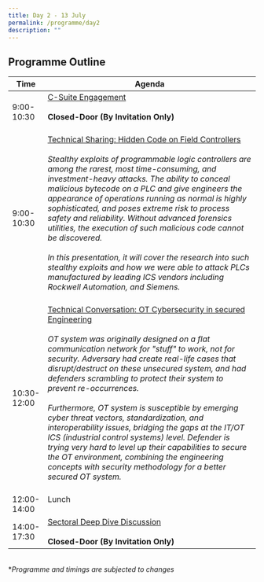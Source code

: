 ```yaml
---
title: Day 2 - 13 July
permalink: /programme/day2
description: ""
---
```

## Programme Outline

| Time | Agenda|
| ------- | ---------                                        |
| 9:00-<br> 10:30<br>  | <u>C-Suite Engagement </u><br><br> **Closed-Door (By Invitation Only)**<br><br>|
| 9:00-<br> 10:30<br>  | <u>Technical Sharing: Hidden Code on Field Controllers</u><br><br> <i>Stealthy exploits of programmable logic controllers are among the rarest, most time-consuming, and investment-heavy attacks. The ability to conceal malicious bytecode on a PLC and give engineers the appearance of operations running as normal is highly sophisticated, and poses extreme risk to process safety and reliability. Without advanced forensics utilities, the execution of such malicious code cannot be discovered. <br><br>In this presentation, it will cover the research into such stealthy exploits and how we were able to attack PLCs manufactured by leading ICS vendors including Rockwell Automation, and Siemens.<i/><br><br>|
  | 10:30-<br> 12:00<br> | <u>Technical Conversation: OT Cybersecurity in secured Engineering</u><br><br><i>OT system was originally designed on a flat communication network for "stuff" to work, not for security. Adversary had create real-life cases that disrupt/destruct on these unsecured system, and had defenders scrambling to protect their system to prevent re-occurrences. <br><br>Furthermore, OT system is susceptible by emerging cyber threat vectors, standardization, and interoperability issues, bridging the gaps at the IT/OT ICS (industrial control systems) level. Defender is trying very hard to level up their capabilities to secure the OT environment, combining the engineering concepts with security methodology for a better secured OT system.</i><br><br>|
| 12:00-<br> 14:00<br> | Lunch <br><br>|
| 14:00-<br> 17:30<br> | <u>Sectoral Deep Dive Discussion </u><br><br> **Closed-Door (By Invitation Only)**<br>|

	
<br>
*<i>Programme and timings are subjected to changes<i>